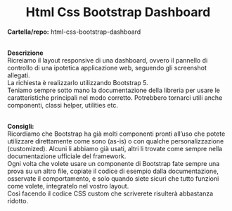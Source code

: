<h1 align="center">Html Css Bootstrap Dashboard</h1>

<b>Cartella/repo:</b> html-css-bootstrap-dashboard<br><br>

<b>Descrizione</b><br>
Ricreiamo il layout responsive di una dashboard, ovvero il pannello di controllo di una ipotetica applicazione web, seguendo gli screenshot allegati.<br>
La richiesta è realizzarlo utilizzando Bootstrap 5.<br>
Teniamo sempre sotto mano la documentazione della libreria per usare le caratteristiche principali nel modo corretto.
Potrebbero tornarci utili anche componenti, classi helper, utilities etc.<br><br>

<b>Consigli:</b><br>
Ricordiamo che Bootstrap ha già molti componenti pronti all’uso che potete utilizzare direttamente come sono (as-is) o con qualche personalizzazione (customized). Alcuni li abbiamo già usati, altri li trovate come sempre nella documentazione ufficiale del framework.<br>
Ogni volta che volete usare un componente di Bootstrap fate sempre una prova su un altro file, copiate il codice di esempio dalla documentazione, osservate il comportamento, e solo quando siete sicuri che tutto funzioni come volete, integratelo nel vostro layout.<br>
Così facendo il codice CSS custom che scriverete risulterà abbastanza ridotto.